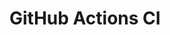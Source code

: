 # GitHub Actions CI












































































































































































































































































































































